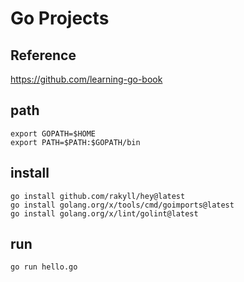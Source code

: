 # Go Projects
## Reference
https://github.com/learning-go-book

## path
```
export GOPATH=$HOME
export PATH=$PATH:$GOPATH/bin
```

## install
```
go install github.com/rakyll/hey@latest
go install golang.org/x/tools/cmd/goimports@latest
go install golang.org/x/lint/golint@latest
```

## run
```
go run hello.go
```